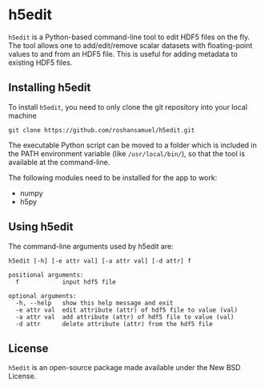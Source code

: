 # h5edit

``h5edit`` is a Python-based command-line tool to edit HDF5 files on the fly.
The tool allows one to add/edit/remove scalar datasets with floating-point values to and from an HDF5 file.
This is useful for adding metadata to existing HDF5 files.

## Installing h5edit

To install ``h5edit``, you need to only clone the git repository into your local machine

`git clone https://github.com/roshansamuel/h5edit.git`

The executable Python script can be moved to a folder which is included in the PATH environment variable (like ``/usr/local/bin/``), so that the tool is available at the command-line.

The following modules need to be installed for the app to work:

* numpy
* h5py

## Using h5edit

The command-line arguments used by h5edit are:

```
h5edit [-h] [-e attr val] [-a attr val] [-d attr] f

positional arguments:
  f            input hdf5 file

optional arguments:
  -h, --help   show this help message and exit
  -e attr val  edit attribute (attr) of hdf5 file to value (val)
  -a attr val  add attribute (attr) of hdf5 file to value (val)
  -d attr      delete attribute (attr) from the hdf5 file
```


## License

``h5edit`` is an open-source package made available under the New BSD License.
